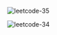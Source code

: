 ![leetcode-35](https://github.com/user-attachments/assets/30781a6a-3db3-46a8-9a5b-b2700da464be)

![leetcode-34](https://github.com/user-attachments/assets/63c047c4-46e7-41ee-90e8-b41f3d190b5a)

